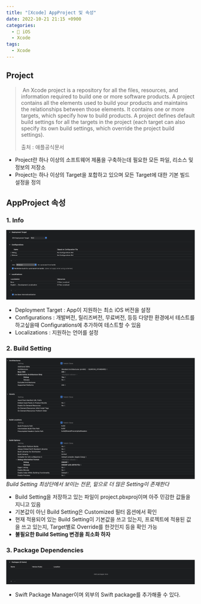 ```yaml
---
title: "[Xcode] AppProject 및 속성"
date: 2022-10-21 21:15 +0900
categories:
  - 🍎 iOS
  - Xcode
tags:
  - Xcode
---
```

## **Project**

>  An Xcode project is a repository for all the files, resources, and information required to build one or more software products. A project contains all the elements used to build your products and maintains the relationships between those elements. It contains one or more targets, which specify how to build products. A project defines default build settings for all the targets in the project (each target can also specify its own build settings, which override the project build settings).  
>   
> 출처 : 애플공식문서

-   Project란 하나 이상의 소프트웨어 제품을 구축하는데 필요한 모든 파일, 리소스 및 정보의 저장소
-   Project는 하나 이상의 Target을 포합하고 있으며 모든 Target에 대한 기본 빌드 설정을 정의

## **AppProject 속성**

### 1\. Info

![](assets/img/post/2022/10_21_info.png)

-   Deployment Target : App이 지원하는 최소 iOS 버전을 설정
-   Configurations : 개발버전, 릴리즈버전, 무료버전, 등등 다양한 환경에서 테스트를 하고싶을때 Configurations에 추가하여 테스트할 수 있음
-   Localizations : 지원하는 언어를 설정

### 2\. Build Setting

![](assets/img/post/2022/10_21_build_setting.png)
_Build Setting 최상단에서 보이는 전문, 밑으로 더 많은 Setting이 존재한다_

-   Build Setting을 저장하고 있는 파일이 project.pbxproj이며 아주 민감한 값들을 지니고 있음
-   기본값이 아닌 Build Setting은 Customized 필터 옵션에서 확인
-   현재 적용되어 있는 Build Setting이 기본값을 쓰고 있는지, 프로젝트에 적용된 값을 쓰고 있는지, Target별로 Override를 한것인지 등을 확인 가능
-   **불필요한 Build Setting 변경을 최소화 하자**

### 3\. Package Dependencies

![](assets/img/post/2022/10_21_package_dependencies.png)

-   Swift Package Manager이며 외부의 Swift package를 추가해줄 수 있다.